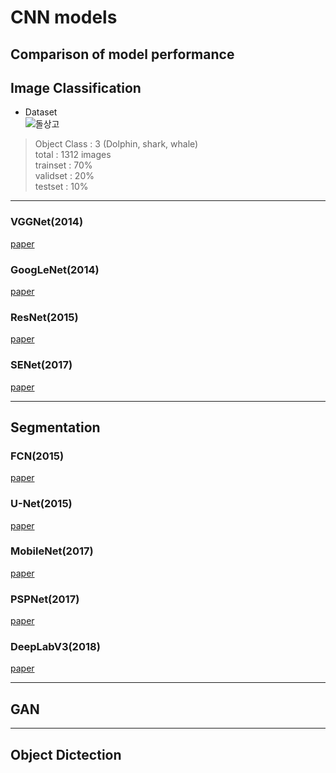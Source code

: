 # CNN models
 Comparison of model performance
--------------------------------------------------------------------------------------------------------------------------------------------------------------

## Image Classification

+ Dataset   
![돌상고](https://user-images.githubusercontent.com/104747868/224483448-880732f0-bbe5-40de-9317-0a134e3498da.jpg)
> Object Class : 3 (Dolphin, shark, whale)   
> total : 1312 images   
> trainset : 70%   
> validset : 20%   
> testset : 10%   

--------------------------------------------------------------------------------------------------------------------------------------------------------------

### **VGGNet(2014)**
[paper](https://arxiv.org/pdf/1409.1556.pdf)

### **GoogLeNet(2014)**
[paper](https://arxiv.org/pdf/1409.4842.pdf)

### **ResNet(2015)**
[paper](https://arxiv.org/pdf/1512.03385.pdf)

### **SENet(2017)**
[paper](https://arxiv.org/pdf/1709.01507.pdf)


--------------------------------------------------------------------------------------------------------------------------------------------------------------

## Segmentation

### **FCN(2015)**
[paper](https://www.cv-foundation.org/openaccess/content_cvpr_2015/papers/Long_Fully_Convolutional_Networks_2015_CVPR_paper.pdf)

### **U-Net(2015)**
[paper](https://arxiv.org/pdf/1505.04597.pdf)

### **MobileNet(2017)**
[paper](https://arxiv.org/pdf/1704.04861.pdf)

### **PSPNet(2017)**
[paper](https://arxiv.org/pdf/1612.01105.pdf)

### **DeepLabV3(2018)**
[paper](https://arxiv.org/pdf/1802.02611.pdf)


--------------------------------------------------------------------------------------------------------------------------------------------------------------

## GAN

--------------------------------------------------------------------------------------------------------------------------------------------------------------

## Object Dictection




